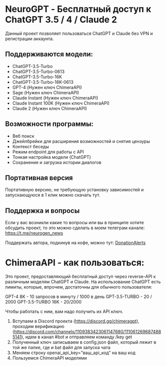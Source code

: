 # NeuroGPT - Бесплатный доступ к ChatGPT 3.5 / 4 / Claude 2

Данный проект позволяет пользоваться ChatGPT и Claude без VPN и регистрации аккаунта. 

## Поддерживаются модели:

- ChatGPT-3.5-Turbo
- ChatGPT-3.5-Turbo-0613
- ChatGPT-3.5-Turbo-16K
- ChatGPT-3.5-Turbo-16K-0613
- GPT-4 (Нужен ключ ChimeraAPI)
- Sage (Нужен ключ ChimeraAPI)
- Claude Instant (Нужен ключ ChimeraAPI)
- Claude Instant 100K (Нужен ключ ChimeraAPI)
- Claude 2 (Нужен ключ ChimeraAPI)

## Возможности программы:

- Веб поиск
- Джейлбрейки для расширения возможностей и снятия цензуры
- Контекст беседы
- Режим endpoint для работы с API
- Тонкая настройка модели (ChatGPT)
- Сохранение и загрузка истории диалогов

## Портативная версия

Портативную версию, не требующую установку зависимостей и запускающуюся в 1 клик можно скачать тут. 

## Поддержка и вопросы

Если у вас возникли какие то вопросы или вы в принципе хотите обсудить проект, то это можно сделать в моем телеграм канале: https://t.me/neurogen_news

Поддержать автора, подкинув на кофе, можно тут: [DonationAlerts](https://www.donationalerts.com/r/em1t)

# ChimeraAPI - как пользоваться:

Это проект, предоставляющий бесплатный доступ через reverse-API к различным моделям ChatGPT и Claude. 
На использование ChatGPT есть лимиты, которые, впрочем, достаточны для обычного пользователя:

GPT-4 8K - 10 запросов в минуту / 1000 в день
GPT-3.5-TURBO - 20 / 2000
GPT-3.5-TURBO 16K - 20/2000

Чтобы работать с ним, вам надо получить их API ключ.
1) Вступаем в Discord проекта (https://discord.gg/chimeragpt), проходим верификацию (https://discord.com/channels/1109383423061147680/1110612696874885141), идем в канал #bot и отправляем команду /key get
2) Полученный ключ записываем в config.json файл, который лежит в той же папке, где и bat файл для запуска чата
3) Меняем строку openai_api_key="ваш_api_код" на ваш код
4) Пользуемся ChimeraAPI моделями
